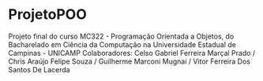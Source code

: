 # ProjetoPOO
Projeto final do curso MC322 - Programação Orientada a Objetos, do Bacharelado em Ciência da Computação na Universidade Estadual de Campinas - UNICAMP
Colaboradores: Celso Gabriel Ferreira Marçal Prado / Chris Araújo Felipe Souza / Guilherme Marconi Mugnai / Vitor Ferreira Dos Santos De Lacerda
